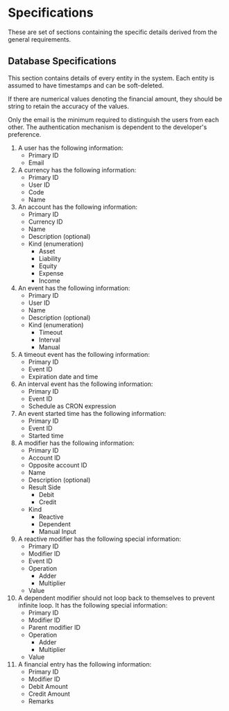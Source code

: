 # Specifications
These are set of sections containing the specific details derived from the general requirements.

## Database Specifications
This section contains details of every entity in the system. Each entity is assumed to have
timestamps and can be soft-deleted.

If there are numerical values denoting the financial amount, they should be string to retain the accuracy of the values.

Only the email is the minimum required to distinguish the users from each other. The authentication
mechanism is dependent to the developer's preference.

1. A user has the following information:
	- Primary ID
	- Email
2. A currency has the following information:
	- Primary ID
	- User ID
	- Code
	- Name
3. An account has the following information:
	- Primary ID
	- Currency ID
	- Name
	- Description (optional)
	- Kind (enumeration)
		- Asset
		- Liability
		- Equity
		- Expense
		- Income
4. An event has the following information:
	- Primary ID
	- User ID
	- Name
	- Description (optional)
	- Kind (enumeration)
		- Timeout
		- Interval
		- Manual
5. A timeout event has the following information:
	- Primary ID
	- Event ID
	- Expiration date and time
6. An interval event has the following information:
	- Primary ID
	- Event ID
	- Schedule as CRON expression
7. An event started time has the following information:
	- Primary ID
	- Event ID
	- Started time
8. A modifier has the following information:
	- Primary ID
	- Account ID
	- Opposite account ID
	- Name
	- Description (optional)
	- Result Side
		- Debit
		- Credit
	- Kind
		- Reactive
		- Dependent
		- Manual Input
9. A reactive modifier has the following special information:
	- Primary ID
	- Modifier ID
	- Event ID
	- Operation
		- Adder
		- Multiplier
	- Value
10. A dependent modifier should not loop back to themselves to prevent infinite loop. It has the following special information:
	- Primary ID
	- Modifier ID
	- Parent modifier ID
	- Operation
		- Adder
		- Multiplier
	- Value
11. A financial entry has the following information:
	- Primary ID
	- Modifier ID
	- Debit Amount
	- Credit Amount
	- Remarks
